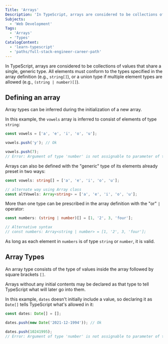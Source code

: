 ```yaml
---
Title: 'Arrays'
Description: 'In TypeScript, arrays are considered to be collections of single, "generic" types of values. All elements must be of the same type of data as prescribed in the array definition.'
Subjects:
  - 'Web Development'
Tags:
  - 'Arrays'
  - 'Types'
CatalogContent:
  - 'learn-typescript'
  - 'paths/full-stack-engineer-career-path'
---
```


In TypeScript, arrays are considered to be collections of values that share a single, generic type. All elements must conform to the types specified in the array definition (e.g., `string[]`), or a union type if multiple element types are allowed (e.g., `(string | number)[]`).

## Defining an array

Array types can be inferred during the initialization of a new array.

In this example, the `vowels` array is inferred to consist of elements of type `string`:

```ts
const vowels = ['a', 'e', 'i', 'o', 'u'];

vowels.push('y'); // Ok

vowels.push(7);
// Error: Argument of type 'number' is not assignable to parameter of type 'string'.
```

Arrays can also be defined with the "generic" type of its elements already preset in two ways:

```ts
const vowels: string[] = ['a', 'e', 'i', 'o', 'u'];

// alternate way using Array class
const altVowels: Array<string> = ['a', 'e', 'i', 'o', 'u'];
```

More than one type can be prescribed in the array definition with the "or" `|` operator:

```ts
const numbers: (string | number)[] = [1, '2', 3, 'four'];

// Alternative syntax
// const numbers: Array<string | number> = [1, '2', 3, 'four'];
```

As long as each element in `numbers` is of type `string` or `number`, it is valid.

## Array Types

An array type consists of the type of values inside the array followed by square brackets `[]`.

Arrays without any initial contents may be declared as that type to tell TypeScript what will later go into them.

In this example, `dates` doesn't initially include a value, so declaring it as `Date[]` tells TypeScript what's allowed in it:

```ts
const dates: Date[] = [];

dates.push(new Date('2021-12-1994')); // Ok

dates.push(10241995);
// Error: Argument of type 'number' is not assignable to parameter of type 'Date'.
```
